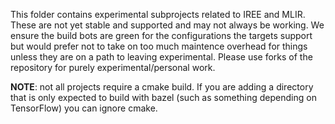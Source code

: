 This folder contains experimental subprojects related to IREE and MLIR. These
are not yet stable and supported and may not always be working. We ensure the
build bots are green for the configurations the targets support but would prefer
not to take on too much maintence overhead for things unless they are on a path
to leaving experimental. Please use forks of the repository for purely
experimental/personal work.

**NOTE**: not all projects require a cmake build. If you are adding a directory
that is only expected to build with bazel (such as something depending on
TensorFlow) you can ignore cmake.
